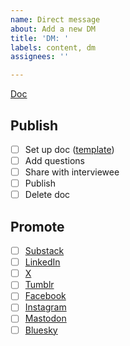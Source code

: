```yaml
---
name: Direct message
about: Add a new DM
title: 'DM: '
labels: content, dm
assignees: ''

---
```


[Doc]()

## Publish
- [ ] Set up doc ([template](https://docs.google.com/document/d/10IbtpLnkobYN0kEMIFLH4lJEmnD2q1uTf2YXSoej5AI/edit?usp=sharing))
- [ ] Add questions
- [ ] Share with interviewee
- [ ] Publish
- [ ] Delete doc

## Promote
- [ ] [Substack](https://govfresh.substack.com/)
- [ ] [LinkedIn](https://www.linkedin.com/company/govfresh)
- [ ] [X](https://www.x.com/govfresh)
- [ ] [Tumblr](https://govfresh.tumblr.com/)
- [ ] [Facebook](https://www.facebook.com/govfresh)
- [ ] [Instagram](https://www.instagram.com/govfresh)
- [ ] [Mastodon](https://mastodon.social/@govfresh)
- [ ] [Bluesky](https://bsky.app/profile/govfresh.bsky.social)
